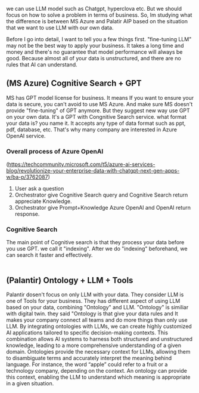 we can use LLM model such as Chatgpt, hyperclova etc.
But we should focus on how to solve a problem in terms of business.
So, Im studying what the difference is between MS Azure and Palatir AIP based on the situation that we want to use LLM with our own data.

Before I go into detail, I want to tell you a few things first. 
"fine-tuning LLM" may not be the best way to apply your business. It takes a long time and money and there's no guarantee that model performance will always be good. 
Because almost all of your data is unstructured, and there are no rules that AI can understand.

## (MS Azure) Cognitive Search + GPT
MS has GPT model license for business. It means If you want to ensure your data is secure, you can't avoid to use MS Azure.
And make sure MS doesn't provide "fine-tuning" of GPT anymore. But they suggest new way use GPT on your own data.
It's a GPT with Congnitive Search service.
what format your data is? you name it. It accepts any type of data format such as ppt, pdf, database, etc.
That's why many company are interested in Azure OpenAI service.

### Overall process of Azure OpenAI
(https://techcommunity.microsoft.com/t5/azure-ai-services-blog/revolutionize-your-enterprise-data-with-chatgpt-next-gen-apps-w/ba-p/3762087)
1. User ask a question
2. Orchestrator give Cognitive Search query and Cognitive Search return appreciate Knowledge.
3. Orchestrator give Prompt+Knowledge Azure OpenAI and OpenAI return response.

### Cognitive Search
The main point of Cognitive search is that they process your data before you use GPT. we call it "indexing".
After we do "indexing" beforehand, we can search it faster and effectively.
</br></br>
## (Palantir) Ontology + LLM + Tools
Palantir dosen't focus on only LLM with your data. They consider LLM is one of Tools for your business.
They has different aspect of using LLM based on your data, combining "Ontology" and LLM.
"Ontology" is similiar with digital twin. they said "Ontology is that give your data rules and It makes your company connect all teams and do more things than only use LLM.
By integrating ontologies with LLMs, we can create highly customized AI applications tailored to specific decision-making contexts. 
This combination allows AI systems to harness both structured and unstructured knowledge, leading to a more comprehensive understanding of a given domain.
Ontologies provide the necessary context for LLMs, allowing them to disambiguate terms and accurately interpret the meaning behind language. 
For instance, the word “apple” could refer to a fruit or a technology company, depending on the context. 
An ontology can provide this context, enabling the LLM to understand which meaning is appropriate in a given situation.


